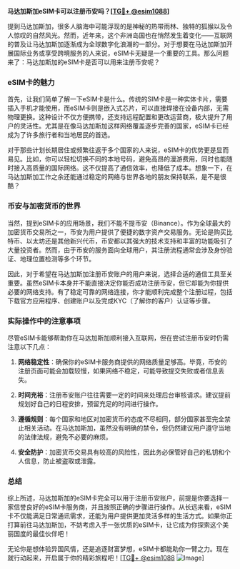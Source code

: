 **马达加斯加eSIM卡可以注册币安吗？[[TG💪+ @esim1088](https://t.me/s/esim1088)]**

提到马达加斯加，很多人脑海中可能浮现的是神秘的热带雨林、独特的狐猴以及令人惊叹的自然风光。然而，近年来，这个非洲岛国也在悄然发生着变化——互联网的普及让马达加斯加逐渐成为全球数字化浪潮的一部分。对于想要在马达加斯加开展国际业务或享受跨境服务的人来说，eSIM卡无疑是一个重要的工具。那么问题来了：马达加斯加的eSIM卡是否可以用来注册币安呢？

### eSIM卡的魅力

首先，让我们简单了解一下eSIM卡是什么。传统的SIM卡是一种实体卡片，需要插入手机才能使用，而eSIM卡则是嵌入式芯片，可以直接焊接在设备内部，无需物理更换。这种设计不仅方便携带，还支持远程配置和更改运营商，极大提升了用户的灵活性。尤其是在像马达加斯加这样网络覆盖逐步完善的国家，eSIM卡已经成为了许多旅行者和当地居民的首选。

对于那些计划长期居住或频繁往返于多个国家的人来说，eSIM卡的优势更是显而易见。比如，你可以轻松切换不同的本地号码，避免高昂的漫游费用，同时也能随时接入高质量的国际网络。这不仅提高了通信效率，也降低了成本。想象一下，在马达加斯加工作之余还能通过稳定的网络与世界各地的朋友保持联系，是不是很酷？

### 币安与加密货币的世界

当然，提到eSIM卡的应用场景，我们不能不提币安（Binance）。作为全球最大的加密货币交易所之一，币安为用户提供了便捷的数字资产交易服务。无论是购买比特币、以太坊还是其他新兴代币，币安都以其强大的技术支持和丰富的功能吸引了大量投资者。然而，由于币安的服务面向全球用户，其注册流程通常会涉及身份验证、地理位置检测等多个环节。

因此，对于希望在马达加斯加注册币安账户的用户来说，选择合适的通信工具至关重要。虽然eSIM卡本身并不能直接决定你能否成功注册币安，但它却能为你提供必要的网络支持。有了稳定可靠的网络连接，你才能顺利完成整个注册过程，包括下载官方应用程序、创建账户以及完成KYC（了解你的客户）认证等步骤。

### 实际操作中的注意事项

尽管eSIM卡能够帮助你在马达加斯加顺利接入互联网，但在尝试注册币安时仍需注意以下几点：

1. **网络稳定性**：确保你的eSIM卡服务商提供的网络质量足够高。毕竟，币安的注册页面可能会加载较慢，如果网络不稳定，可能导致提交失败或者信息丢失。
   
2. **时间充裕**：注册币安账户往往需要一定的时间来处理后台审核请求。建议提前规划好自己的日程安排，预留充足的时间进行操作。

3. **遵循规则**：每个国家和地区对加密货币的态度不尽相同，部分国家甚至完全禁止相关活动。在马达加斯加，虽然没有明确的禁令，但仍然建议用户遵守当地的法律法规，避免不必要的麻烦。

4. **安全防护**：加密货币交易具有较高的风险性，因此务必保管好自己的私钥和个人信息，防止被盗取或泄露。

### 总结

综上所述，马达加斯加的eSIM卡完全可以用于注册币安账户，前提是你要选择一家信誉良好的eSIM卡服务商，并且按照正确的步骤进行操作。从长远来看，eSIM卡不仅能满足日常通讯需求，还能为用户提供更加灵活多样的生活方式。如果你正打算前往马达加斯加，不妨考虑入手一张优质的eSIM卡，让它成为你探索这个美丽国度的最佳伙伴吧！

无论你是想体验异国风情，还是追逐财富梦想，eSIM卡都能助你一臂之力。现在就行动起来，开启属于你的精彩旅程吧！[[TG💪+ @esim1088](https://t.me/s/esim1088) ![Image](https://i.postimg.cc/4NQfJmqS/Snipaste-2025-05-13-00-14-12.png)]